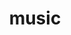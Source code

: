 ---
layout: page
title: music
permalink: /music/
# profile:
#   align: right
#   image: prof_pic.jpg
#   image_circular: false # crops the image to make it circular
#   address: >
#     <p>1003 Blackett Laboratory</p>
#     <p>Imperial College London</p>
#     <p>South Kensington SW7 2AZ </p>
#     <p> United Kingdom </p>

social: true  # includes social icons at the bottom of the page
---
